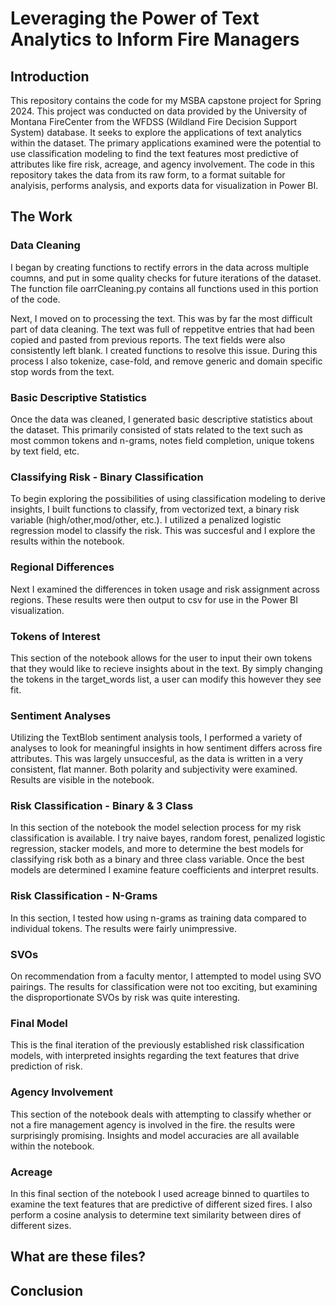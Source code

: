# Leveraging the Power of Text Analytics to Inform Fire Managers

## Introduction
This repository contains the code for my MSBA capstone project for Spring 2024. This project was conducted on data provided by the University of Montana FireCenter from the WFDSS (Wildland Fire Decision Support System) database. It seeks to explore the applications of text analytics within the dataset. The primary applications examined were the potential to use classification modeling to find the text features most predictive of attributes like fire risk, acreage, and agency involvement. The code in this repository takes the data from its raw form, to a format suitable for analyisis, performs analysis, and exports data for visualization in Power BI.

## The Work

### Data Cleaning
I began by creating functions to rectify errors in the data across multiple coumns, and put in some quality checks for future iterations of the dataset. The function file oarrCleaning.py contains all functions used in this portion of the code.

Next, I moved on to processing the text. This was by far the most difficult part of data cleaning. The text was full of reppetitve entries that had been copied and pasted from previous reports. The text fields were also consistently left blank. I created functions to resolve this issue. During this process I also tokenize, case-fold, and remove generic and domain specific stop words from the text.

### Basic Descriptive Statistics
Once the data was cleaned, I generated basic descriptive statistics about the dataset. This primarily consisted of stats related to the text such as most common tokens and n-grams, notes field completion, unique tokens by text field, etc.

### Classifying Risk - Binary Classification
To begin exploring the possibilities of using classification modeling to derive insights, I built functions to classify, from vectorized text, a binary risk variable (high/other,mod/other, etc.). I utilized a penalized logistic regression model to classify the risk. This was succesful and I explore the results within the notebook.

### Regional Differences
Next I examined the differences in token usage and risk assignment across regions. These results were then output to csv for use in the Power BI visualization.

### Tokens of Interest
This section of the notebook allows for the user to input their own tokens that they would like to recieve insights about in the text. By simply changing the tokens in the target_words list, a user can modify this however they see fit.

### Sentiment Analyses
Utilizing the TextBlob sentiment analysis tools, I performed a variety of analyses to look for meaningful insights in how sentiment differs across fire attributes. This was largely unsuccesful, as the data is written in a very consistent, flat manner. Both polarity and subjectivity were examined. Results are visible in the notebook.

### Risk Classification - Binary & 3 Class
In this section of the notebook the model selection process for my risk classification is available. I try naive bayes, random forest, penalized logistic regression, stacker models, and more to determine the best models for classifying risk both as a binary and three class variable. Once the best models are determined I examine feature coefficients and interpret results.

### Risk Classification - N-Grams
In this section, I tested how using n-grams as training data compared to individual tokens. The results were fairly unimpressive.

### SVOs
On recommendation from a faculty mentor, I attempted to model using SVO pairings. The results for classification were not too exciting, but examining the disproportionate SVOs by risk was quite interesting.

### Final Model
This is the final iteration of the previously established risk classification models, with interpreted insights regarding the text features that drive prediction of risk.

### Agency Involvement
This section of the notebook deals with attempting to classify whether or not a fire management agency is involved in the fire. the results were surprisingly promising. Insights and model accuracies are all available within the notebook.

### Acreage
In this final section of the notebook I used acreage binned to quartiles to examine the text features that are predictive of different sized fires. I also perform a cosine analysis to determine text similarity between dires of different sizes.



## What are these files?


## Conclusion


